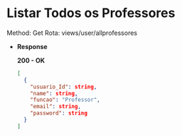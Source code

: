 # Listar Todos os Professores

Method: Get
Rota: views/user/allprofessores

- **Response**

    **200 - OK**

    ```json
    [
      {
        "usuario_Id": string,
        "name": string,
        "funcao": "Professor",
        "email": string,
        "password": string
      }
    ]
    ```